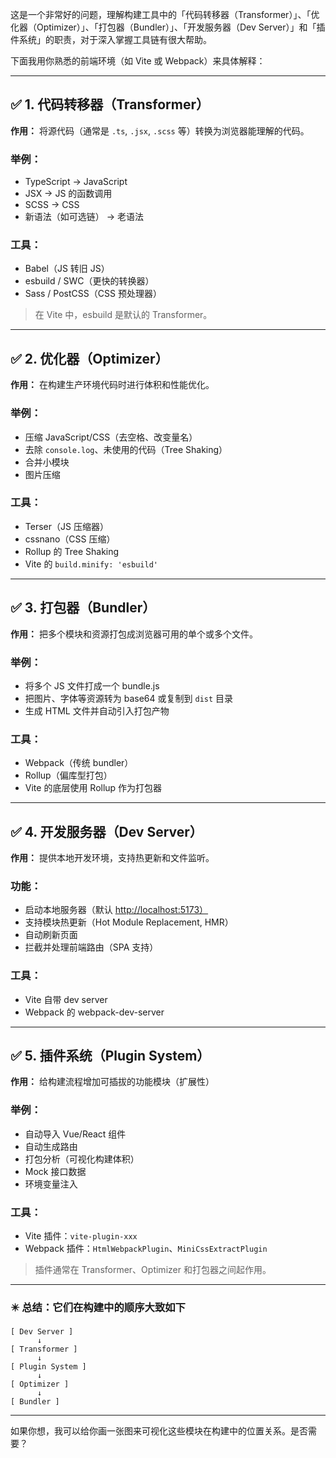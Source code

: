 
这是一个非常好的问题，理解构建工具中的「代码转移器（Transformer）」、「优化器（Optimizer）」、「打包器（Bundler）」、「开发服务器（Dev Server）」和「插件系统」的职责，对于深入掌握工具链有很大帮助。

下面我用你熟悉的前端环境（如 Vite 或 Webpack）来具体解释：

---

## ✅ 1. **代码转移器（Transformer）**

**作用：** 将源代码（通常是 `.ts`, `.jsx`, `.scss` 等）转换为浏览器能理解的代码。

### 举例：

- TypeScript → JavaScript
- JSX → JS 的函数调用
- SCSS → CSS
- 新语法（如可选链） → 老语法

### 工具：

- Babel（JS 转旧 JS）
- esbuild / SWC（更快的转换器）
- Sass / PostCSS（CSS 预处理器）

> 在 Vite 中，esbuild 是默认的 Transformer。

---

## ✅ 2. **优化器（Optimizer）**

**作用：** 在构建生产环境代码时进行体积和性能优化。

### 举例：

- 压缩 JavaScript/CSS（去空格、改变量名）
- 去除 `console.log`、未使用的代码（Tree Shaking）
- 合并小模块
- 图片压缩

### 工具：

- Terser（JS 压缩器）
- cssnano（CSS 压缩）
- Rollup 的 Tree Shaking
- Vite 的 `build.minify: 'esbuild'`

---

## ✅ 3. **打包器（Bundler）**

**作用：** 把多个模块和资源打包成浏览器可用的单个或多个文件。

### 举例：

- 将多个 JS 文件打成一个 bundle.js
- 把图片、字体等资源转为 base64 或复制到 `dist` 目录
- 生成 HTML 文件并自动引入打包产物

### 工具：

- Webpack（传统 bundler）
- Rollup（偏库型打包）
- Vite 的底层使用 Rollup 作为打包器

---

## ✅ 4. **开发服务器（Dev Server）**

**作用：** 提供本地开发环境，支持热更新和文件监听。

### 功能：

- 启动本地服务器（默认 [http://localhost:5173）](http://localhost:5173%EF%BC%89/)
- 支持模块热更新（Hot Module Replacement, HMR）
- 自动刷新页面
- 拦截并处理前端路由（SPA 支持）

### 工具：

- Vite 自带 dev server
- Webpack 的 webpack-dev-server

---

## ✅ 5. **插件系统（Plugin System）**

**作用：** 给构建流程增加可插拔的功能模块（扩展性）

### 举例：

- 自动导入 Vue/React 组件
- 自动生成路由
- 打包分析（可视化构建体积）
- Mock 接口数据
- 环境变量注入

### 工具：

- Vite 插件：`vite-plugin-xxx`
- Webpack 插件：`HtmlWebpackPlugin`、`MiniCssExtractPlugin`

> 插件通常在 Transformer、Optimizer 和打包器之间起作用。

---

### ✴️ 总结：它们在构建中的顺序大致如下

```
[ Dev Server ]
      ↓
[ Transformer ]
      ↓
[ Plugin System ]
      ↓
[ Optimizer ]
      ↓
[ Bundler ]
```

---

如果你想，我可以给你画一张图来可视化这些模块在构建中的位置关系。是否需要？